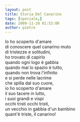 ```yaml
---
layout: post
title: Storia Del Canarino
tags: [speciale,]
date: 2009-11-28 01:53:00
author: pietro
---
```

Io ho scoperto d'amare<br/>di conoscere quel canarino muto<br/>di tristezze e solitudini,<br/>ho trovato di capirlo<br/>quando ogni logo è gabbia<br/>quando mai lo spazio è tutto,<br/>quando non trova l'infinito<br/>e si perde nelle lacrime<br/>che spilla dal suo cuore,<br/>io ho scoperto d'amare<br/>il suo tacere in lutto,<br/>i suoi grandi e vispi<br/>occhi tristi occhi tristi,<br/>un vecchio in gabbia d'un bambino<br/>quant'è triste, il canarino!
